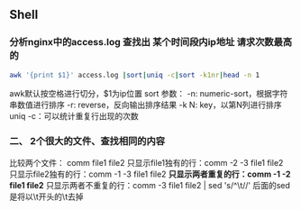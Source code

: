 Shell
---
### 分析nginx中的access.log 查找出 某个时间段内ip地址 请求次数最高的
```sh
awk '{print $1}' access.log |sort|uniq -c|sort -k1nr|head -n 1
```
awk默认按空格进行切分，$1为ip位置
sort 参数：
    -n: numeric-sort，根据字符串数值进行排序
    -r: reverse，反向输出排序结果
    -k N: key，以第N列进行排序
uniq -c：可以统计重复行出现的次数

### 二、 2个很大的文件、查找相同的内容

比较两个文件： comm file1 file2
只显示file1独有的行：comm -2 -3 file1 file2
只显示file2独有的行：comm -1 -3 file1 file2
**只显示两者重复的行：comm -1 -2 file1 file2**
只显示两者不重复的行：comm -3 file1 file2 | sed 's/^\t//' 后面的sed是将以\t开头的\t去掉